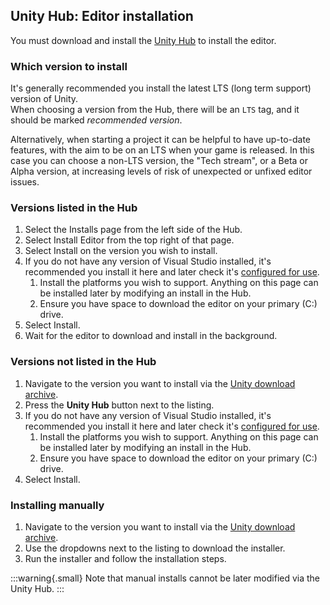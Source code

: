 ## Unity Hub: Editor installation
You must download and install the [Unity Hub](https://unity.com/download) to install the editor.

### Which version to install
It's generally recommended you install the latest LTS (long term support) version of Unity.  
When choosing a version from the Hub, there will be an `LTS` tag, and it should be marked _recommended version_.  

Alternatively, when starting a project it can be helpful to have up-to-date features, with the aim to be on an LTS when your game is released. In this case you can choose a non-LTS version, the "Tech stream", or a Beta or Alpha version, at increasing levels of risk of unexpected or unfixed editor issues.

### Versions listed in the Hub

1. Select the Installs page from the left side of the Hub.
1. Select Install Editor from the top right of that page.
1. Select Install on the version you wish to install.
1. If you do not have any version of Visual Studio installed, it's recommended you install it here and later check it's [configured for use](../Programming/IDE%20Configuration.md).
   1. Install the platforms you wish to support. Anything on this page can be installed later by modifying an install in the Hub.
   1. Ensure you have space to download the editor on your primary (C:) drive.
1. Select Install.
1. Wait for the editor to download and install in the background.

### Versions not listed in the Hub
1. Navigate to the version you want to install via the [Unity download archive](https://unity.com/releases/editor/archive).
1. Press the **Unity Hub** button next to the listing.
1. If you do not have any version of Visual Studio installed, it's recommended you install it here and later check it's [configured for use](../Programming/IDE%20Configuration.md).
   1. Install the platforms you wish to support. Anything on this page can be installed later by modifying an install in the Hub.
   1. Ensure you have space to download the editor on your primary (C:) drive.
1. Select Install.

### Installing manually
1. Navigate to the version you want to install via the [Unity download archive](https://unity.com/releases/editor/archive).
1. Use the dropdowns next to the listing to download the installer.
1. Run the installer and follow the installation steps.

:::warning{.small}
Note that manual installs cannot be later modified via the Unity Hub.
:::